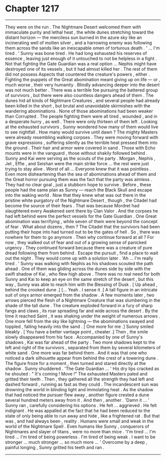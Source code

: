 
# Chapter 1217


---

They were on the run . The Nightmare Desert welcomed them with immaculate purity and lethal heat , the white dunes stretching toward the distant horizon — the merciless sun burned in the azure sky like an incinerating well of molten silver , and a harrowing enemy was following them across the sands like an inescapable omen of torturous death .
' ... I'm tired . '
Sunny was bone tired . He had long exhausted his reserves of essence , leaving just enough of it untouched to not be helpless in a fight . Not that fighting the Gate Guardian was a real option … Nephis might have destroyed one of its vessels , but it had almost killed her . The rest of them did not possess Aspects that countered the creature's powers , either .
Fighting the puppets of the Great abomination meant giving up on life — or , much worse , their very humanity .
Blindly advancing deeper into the desert was not much better .
There was a terrible foe pursuing the battered group of survivors , but there were also countless dangers ahead of them . The dunes hid all kinds of Nightmare Creatures , and several people had already been killed in the short , but brutal and unavoidable skirmishes with the wandering abominations .
None of those abominations had been weaker than Corrupted . The people fighting them were all tired , wounded , and in a desperate hurry , as well .
There were only thirteen of them left .
Looking at the exhausted survivors , Sunny wondered how many of them would live to see nightfall .
How many would survive until dawn ?
The mighty Masters were already resembling walking corpses . They were moving forward with grave expressions , suffering silently as the terrible heat pressed them into the ground . Their hair and armor were covered in sand . Those with Echo mounts were in the vanguard , those without shakily followed behind .
Sunny and Kai were serving as the scouts of the party . Morgan , Nephis , Jet , Effie , and Seishan were the main strike force … the rest were just trying to stay alive .
Worst of all …
Everyone knew that it was pointless .
Even more disheartening than the sea of abominations ahead of them and the Great horror pursuing them was the fact that the party was aimless . They had no clear goal , just a stubborn hope to survive .
Before , these people had the same plan as Sunny — reach the Black Skull and escape into the waking world . Now that they knew what was out there in the pristine white purgatory of the Nightmare Desert , though , the Citadel had become the source of their fears .
That was because Mordret had slaughtered every Awakened sent there by Clan Valor . And the corpses he had left behind were the perfect vessels for the Gate Guardian .
One Great abomination was terrifying , while seven of them were beyond the concept of fear . What about dozens , then ? The Citadel that the survivors had been putting their hope into had turned out to be the gates of hell .
So , there was nowhere for them to go anymore .
Then why continue forward at all ?
For now , they walked out of fear and out of a growing sense of panicked urgency . They continued forward because there was a creature of pure dread following them from behind .
Escape the pursuit , find a place to wait out the night . They would come up with a solution later .
'Ah … I'm really tired . '
Sunny was walking with Nephis as his shadows scouted the path ahead . One of them was gliding across the dunes side by side with the swift shadow of Kai , who flew high above . There was no real need for both Sunny and Kai to keep an eye on the same stretch of the desert , but this way , Sunny was able to reach him with the Blessing of Dusk .
[ Up ahead , behind the crooked dune .]
[... Yeah . I sense it .]
A tall figure in an intricate suit of onyx armor emerged from the shadow . A few moments later , two arrows pierced the flesh of a Nightmare Creature that was slumbering in the shade of the tall dune . The creature exploded forward in a fury of sharp fangs and claws , its roar spreading far and wide across the desert .
By the time it reached Saint , it was shaking under the weight of numerous arrows . One more fell from the sky like lightning — the abominations swayed and toppled , falling heavily into the sand .
[ One more for me .]
Sunny smiled bleakly .
[ You have a better vantage point , cheater .]
Then , the smile slowly disappeared from his face .
Accompanied by one of Sunny's shadows , Kai was far ahead of the party . Two more shadows kept to the left and right of the survivors , separated from them by several kilometers of white sand .
One more was far behind them .
And it was that one who noticed a dark silhouette appear from behind the crest of a towering dune .
The figure froze for a moment , then turned and stared directly at the shadow .
Sunny shuddered .
'The Gate Guardian … '
His dry lips cracked as he shouted :
" It's coming ! Move !"
The exhausted Masters paled and gritted their teeth . Then , they gathered all the strength they had left and dashed forward , running as fast as they could .
The incandescent sun was drowning the world in blinding light and immolating heat .
As the shadow that had noticed the pursuer flew away , another figure crested a dune several hundred meters away from it .
And then , another .
'Damn it … '
Sunny ran , carefully considering his options .
He felt … aggrieved .
He felt indignant .
He was appalled at the fact that he had been reduced to the state of only being able to run away and hide , like a frightened rat .
But that was , and had always been , reality .
Humans were small and weak in the world of the Nightmare Spell .
Even humans like Sunny , conquerors of Nightmares and slayer of titans , were no more than mice .
'I'm tired … I'm tired ... I'm tired of being powerless . I'm tired of being weak . I want to be stronger … much stronger ... so much more ... '
Overcome by a deep , painful longing , Sunny gritted his teeth and ran .

---

